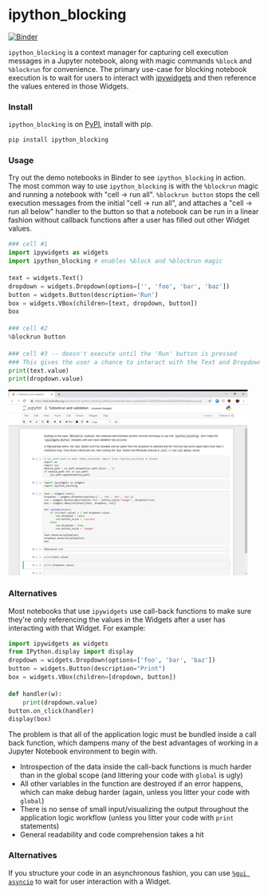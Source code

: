 # ipython_blocking
[![Binder](https://mybinder.org/badge.svg)](https://mybinder.org/v2/gh/kafonek/ipython_blocking/master)

`ipython_blocking` is a context manager for capturing cell execution messages in a Jupyter notebook, along with magic commands `%block` and `%blockrun` for convenience.  The primary use-case for blocking notebook execution is to wait for users to interact with [ipywidgets](https://github.com/jupyter-widgets/ipywidgets) and then reference the values entered in those Widgets.


### Install
`ipython_blocking` is on [PyPI](https://pypi.org/project/ipython_blocking/), install with pip.

```python
pip install ipython_blocking
```

### Usage
Try out the demo notebooks in Binder to see `ipython_blocking` in action.  The most common way to use `ipython_blocking` is with the `%blockrun` magic and running a notebook with "cell -> run all".  `%blockrun button` stops the cell execution messages from the initial "cell -> run all", and attaches a "cell -> run all below" handler to the button so that a notebook can be run in a linear fashion without callback functions after a user has filled out other Widget values.

```python
### cell #1
import ipywidgets as widgets
import ipython_blocking # enables %block and %blockrun magic

text = widgets.Text()
dropdown = widgets.Dropdown(options=['', 'foo', 'bar', 'baz'])
button = widgets.Button(description='Run')
box = widgets.VBox(children=[text, dropdown, button])
box

### cell #2
%blockrun button

### cell #3 -- doesn't execute until the 'Run' button is pressed
### This gives the user a chance to interact with the Text and Dropdown widgets
print(text.value)
print(dropdown.value)
```

![](example.gif)


### Alternatives



Most notebooks that use `ipywidgets` use call-back functions to make sure they're only referencing the values in the Widgets after a user has interacting with that Widget.  For example:

```python
import ipywidgets as widgets
from IPython.display import display
dropdown = widgets.Dropdown(options=['foo', 'bar', 'baz'])
button = widgets.Button(description="Print")
box = widgets.VBox(children=[dropdown, button])

def handler(w):
    print(dropdown.value)
button.on_click(handler)
display(box)
```

The problem is that all of the application logic must be bundled inside a call back function, which dampens many of the best advantages of working in a Jupyter Notebook environment to begin with.
 
 * Introspection of the data inside the call-back functions is much harder than in the global scope (and littering your code with `global` is ugly)
 * All other variables in the function are destroyed if an error happens, which can make debug harder (again, unless you litter your code with `global`)
 * There is no sense of small input/visualizing the output throughout the application logic workflow (unless you litter your code with `print` statements)
 * General readability and code comprehension takes a hit
 
### Alternatives
If you structure your code in an asynchronous fashion, you can use [`%gui asyncio`](https://ipywidgets.readthedocs.io/en/latest/examples/Widget%20Asynchronous.html#) to wait for user interaction with a Widget.  
 
 





























